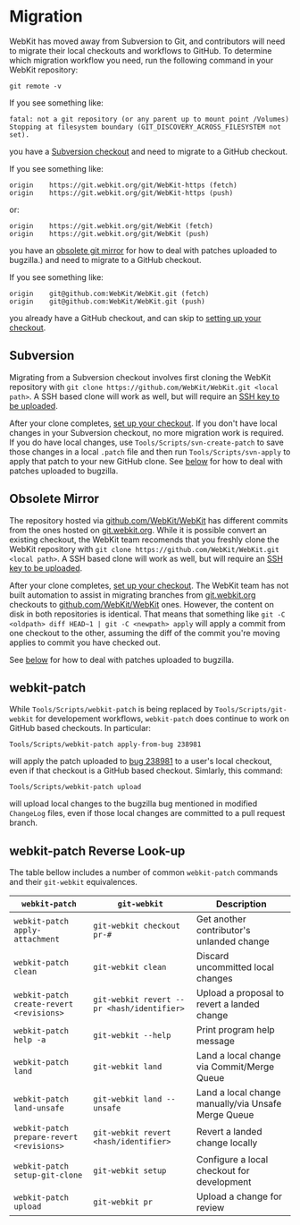 # Migration

WebKit has moved away from Subversion to Git, and contributors will need to migrate their local checkouts and workflows to GitHub. To determine which migration workflow you need, run the following command in your WebKit repository:

```
git remote -v
```

If you see something like:
```
fatal: not a git repository (or any parent up to mount point /Volumes)
Stopping at filesystem boundary (GIT_DISCOVERY_ACROSS_FILESYSTEM not set).
```
you have a [Subversion checkout](/WebKit/WebKit/wiki/Migration#subversion) and need to migrate to a GitHub checkout.

If you see something like:
```
origin    https://git.webkit.org/git/WebKit-https (fetch)
origin    https://git.webkit.org/git/WebKit-https (push)
```
or:
```
origin    https://git.webkit.org/git/WebKit (fetch)
origin    https://git.webkit.org/git/WebKit (push)
```
you have an [obsolete git mirror](/WebKit/WebKit/wiki/Migration#obsolete-mirror) for how to deal with patches uploaded to bugzilla.) and need to migrate to a GitHub checkout.

If you see something like:
```
origin    git@github.com:WebKit/WebKit.git (fetch)
origin    git@github.com:WebKit/WebKit.git (push)
```
you already have a GitHub checkout, and can skip to [setting up your checkout](/WebKit/WebKit/wiki/Contributing#setup).

## Subversion

Migrating from a Subversion checkout involves first cloning the WebKit repository with `git clone https://github.com/WebKit/WebKit.git <local path>`. A SSH based clone will work as well, but will require an [SSH key to be uploaded](https://github.com/settings/keys).

After your clone completes, [set up your checkout](/WebKit/WebKit/wiki/Contributing#setup). If you don't have local changes in your Subversion checkout, no more migration work is required. If you do have local changes, use `Tools/Scripts/svn-create-patch` to save those changes in a local `.patch` file and then run `Tools/Scripts/svn-apply` to apply that patch to your new GitHub clone. See [below](/WebKit/WebKit/wiki/Migration#webkit-patch) for how to deal with patches uploaded to bugzilla.

## Obsolete Mirror

The repository hosted via [github.com/WebKit/WebKit](https://github.com/WebKit/WebKit) has different commits from the ones hosted on [git.webkit.org](https://git.webkit.org). While it is possible convert an existing checkout, the WebKit team recomends that you freshly clone the WebKit repository with `git clone https://github.com/WebKit/WebKit.git <local path>`. A SSH based clone will work as well, but will require an [SSH key to be uploaded](https://github.com/settings/keys).

After your clone completes, [set up your checkout](/WebKit/WebKit/wiki/Contributing#setup). The WebKit team has not built automation to assist in migrating branches from [git.webkit.org](https://git.webkit.org) checkouts to [github.com/WebKit/WebKit](https://github.com/WebKit/WebKit) ones. However, the content on disk in both repositories is identical. That means that something like `git -C <oldpath> diff HEAD~1 | git -C <newpath> apply` will apply a commit from one checkout to the other, assuming the diff of the commit you're moving applies to commit you have checked out.

See [below](/WebKit/WebKit/wiki/Migration#webkit-patch) for how to deal with patches uploaded to bugzilla.

## webkit-patch

While `Tools/Scripts/webkit-patch` is being replaced by `Tools/Scripts/git-webkit` for developement workflows, `webkit-patch` does continue to work on GitHub based checkouts. In particular:
```
Tools/Scripts/webkit-patch apply-from-bug 238981
```
will apply the patch uploaded to [bug 238981](https://bugs.webkit.org/show_bug.cgi?id=238981) to a user's local checkout, even if that checkout is a GitHub based checkout. Simlarly, this command:
```
Tools/Scripts/webkit-patch upload
```
will upload local changes to the bugzilla bug mentioned in modified `ChangeLog` files, even if those local changes are committed to a pull request branch.

## webkit-patch Reverse Look-up

The table bellow includes a number of common `webkit-patch` commands and their `git-webkit` equivalences.

| `webkit-patch` | `git-webkit` | Description |
| --- | --- | --- |
| `webkit-patch apply-attachment` | `git-webkit checkout pr-#` | Get another contributor's unlanded change |
| `webkit-patch clean` | `git-webkit clean` | Discard uncommitted local changes |
| `webkit-patch create-revert <revisions>` | `git-webkit revert --pr <hash/identifier>` | Upload a proposal to revert a landed change |
| `webkit-patch help -a` | `git-webkit --help` | Print program help message |
| `webkit-patch land` | `git-webkit land` | Land a local change via Commit/Merge Queue |
| `webkit-patch land-unsafe` | `git-webkit land --unsafe` | Land a local change manually/via Unsafe Merge Queue |
| `webkit-patch prepare-revert <revisions>` | `git-webkit revert <hash/identifier>` | Revert a landed change locally |
| `webkit-patch setup-git-clone` | `git-webkit setup` | Configure a local checkout for development |
| `webkit-patch upload` | `git-webkit pr` | Upload a change for review |

